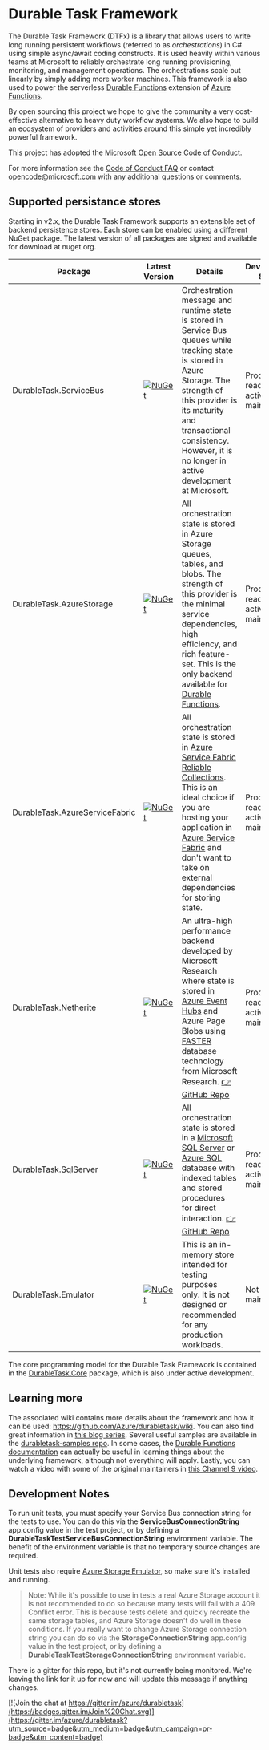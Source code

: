 # Durable Task Framework

The Durable Task Framework (DTFx) is a library that allows users to write long running persistent workflows (referred to as _orchestrations_) in C# using simple async/await coding constructs. It is used heavily within various teams at Microsoft to reliably orchestrate long running provisioning, monitoring, and management operations. The orchestrations scale out linearly by simply adding more worker machines. This framework is also used to power the serverless [Durable Functions](https://docs.microsoft.com/azure/azure-functions/durable/durable-functions-overview) extension of [Azure Functions](https://azure.microsoft.com/services/functions/).

By open sourcing this project we hope to give the community a very cost-effective alternative to heavy duty workflow systems. We also hope to build an ecosystem of providers and activities around this simple yet incredibly powerful framework.

This project has adopted the [Microsoft Open Source Code of Conduct](https://opensource.microsoft.com/codeofconduct/).

For more information see the [Code of Conduct FAQ](https://opensource.microsoft.com/codeofconduct/faq/) or contact [opencode@microsoft.com](mailto:opencode@microsoft.com) with any additional questions or comments.

## Supported persistance stores

Starting in v2.x, the Durable Task Framework supports an extensible set of backend persistence stores. Each store can be enabled using a different NuGet package. The latest version of all packages are signed and available for download at nuget.org.

| Package | Latest Version | Details | Development Status |
| ------- | -------------- | ------- | ------------------ |
| DurableTask.ServiceBus | [![NuGet](https://img.shields.io/nuget/v/Microsoft.Azure.DurableTask.ServiceBus.svg?style=flat)](https://www.nuget.org/packages/Microsoft.Azure.DurableTask.ServiceBus/) | Orchestration message and runtime state is stored in Service Bus queues while tracking state is stored in Azure Storage. The strength of this provider is its maturity and transactional consistency. However, it is no longer in active development at Microsoft. | Production ready but not actively maintained |
| DurableTask.AzureStorage | [![NuGet](https://img.shields.io/nuget/v/Microsoft.Azure.DurableTask.AzureStorage.svg?style=flat)](https://www.nuget.org/packages/Microsoft.Azure.DurableTask.AzureStorage/) | All orchestration state is stored in Azure Storage queues, tables, and blobs. The strength of this provider is the minimal service dependencies, high efficiency, and rich feature-set. This is the only backend available for [Durable Functions](https://docs.microsoft.com/azure/azure-functions/durable/). | Production ready and actively maintained |
| DurableTask.AzureServiceFabric | [![NuGet](https://img.shields.io/nuget/v/Microsoft.Azure.DurableTask.AzureServiceFabric.svg?style=flat)](https://www.nuget.org/packages/Microsoft.Azure.DurableTask.AzureServiceFabric/) | All orchestration state is stored in [Azure Service Fabric Reliable Collections](https://docs.microsoft.com/azure/service-fabric/service-fabric-reliable-services-reliable-collections). This is an ideal choice if you are hosting your application in [Azure Service Fabric](https://azure.microsoft.com/services/service-fabric/) and don't want to take on external dependencies for storing state. | Production ready and actively maintained |
| DurableTask.Netherite | [![NuGet](https://img.shields.io/nuget/v/Microsoft.Azure.DurableTask.Netherite.svg?style=flat)](https://www.nuget.org/packages/Microsoft.Azure.DurableTask.Netherite/) | An ultra-high performance backend developed by Microsoft Research where state is stored in [Azure Event Hubs](https://azure.microsoft.com/en-us/services/event-hubs/) and Azure Page Blobs using [FASTER](https://www.microsoft.com/research/project/faster/) database technology from Microsoft Research. [👉 GitHub Repo](https://github.com/microsoft/durabletask-netherite) | Production ready and actively maintained |
| DurableTask.SqlServer | [![NuGet](https://img.shields.io/nuget/v/Microsoft.DurableTask.SqlServer.svg?style=flat)](https://www.nuget.org/packages/Microsoft.DurableTask.SqlServer/) | All orchestration state is stored in a [Microsoft SQL Server](https://www.microsoft.com/sql-server/sql-server-2019) or [Azure SQL](https://azure.microsoft.com/products/azure-sql/database/) database with indexed tables and stored procedures for direct interaction. [👉 GitHub Repo](https://github.com/microsoft/durabletask-mssql) | Production ready and actively maintained |
| DurableTask.Emulator | [![NuGet](https://img.shields.io/nuget/v/Microsoft.Azure.DurableTask.Emulator.svg?style=flat)](https://www.nuget.org/packages/Microsoft.Azure.DurableTask.Emulator/) | This is an in-memory store intended for testing purposes only. It is not designed or recommended for any production workloads. | Not actively maintained |

The core programming model for the Durable Task Framework is contained in the [DurableTask.Core](https://www.nuget.org/packages/Microsoft.Azure.DurableTask.Core/) package, which is also under active development.

## Learning more

The associated wiki contains more details about the framework and how it can be used: https://github.com/Azure/durabletask/wiki. You can also find great information in [this blog series](https://abhikmitra.github.io/blog/durable-task/). Several useful samples are available in the [durabletask-samples repo](https://github.com/kaushiksk/durabletask-samples). In some cases, the [Durable Functions documentation](https://docs.microsoft.com/en-us/azure/azure-functions/durable/) can actually be useful in learning things about the underlying framework, although not everything will apply. Lastly, you can watch a video with some of the original maintainers in [this Channel 9 video](https://channel9.msdn.com/Shows/On-NET/Building-workflows-with-the-Durable-Task-Framework).

## Development Notes

To run unit tests, you must specify your Service Bus connection string for the tests to use. You can do this via the **ServiceBusConnectionString** app.config value in the test project, or by defining a **DurableTaskTestServiceBusConnectionString** environment variable. The benefit of the environment variable is that no temporary source changes are required.

Unit tests also require [Azure Storage Emulator](https://docs.microsoft.com/azure/storage/common/storage-use-emulator), so make sure it's installed and running.

> Note: While it's possible to use in tests a real Azure Storage account it is not recommended to do so because many tests will fail with a 409 Conflict error. This is because tests delete and quickly recreate the same storage tables, and Azure Storage doesn't do well in these conditions. If you really want to change Azure Storage connection string you can do so via the **StorageConnectionString** app.config value in the test project, or by defining a **DurableTaskTestStorageConnectionString** environment variable. 

There is a gitter for this repo, but it's not currently being monitored. We're leaving the link for it up for now and will update this message if anything changes.

[![Join the chat at https://gitter.im/azure/durabletask](https://badges.gitter.im/Join%20Chat.svg)](https://gitter.im/azure/durabletask?utm_source=badge&utm_medium=badge&utm_campaign=pr-badge&utm_content=badge) 
